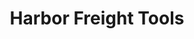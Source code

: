 ---
title: "Harbor Freight Tools"
url: /sault-sainte-marie/harbor-freight-tools/
shop: Eisenwaren
---
